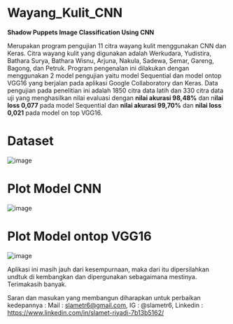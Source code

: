 # Wayang_Kulit_CNN
**Shadow Puppets Image Classification Using CNN**

Merupakan program pengujian 11 citra wayang kulit menggunakan CNN dan Keras.
Citra wayang kulit yang digunakan adalah Werkudara, Yudistira, Bathara Surya, Bathara Wisnu, Arjuna, Nakula, Sadewa, Semar, Gareng, Bagong, dan Petruk. 
Program pengenalan ini dilakukan dengan menggunakan 2 model pengujian yaitu model Sequential dan model ontop VGG16 yang berjalan pada aplikasi Google Collaboratory dan Keras. 
Data pengujian pada penelitian ini adalah 1850 citra data latih dan 330 citra data uji yang menghasilkan nilai evaluasi dengan **nilai akurasi 98,48%** dan n**ilai loss 0,077** pada model Sequential dan **nilai akurasi 99,70%** dan **nilai loss 0,021** pada model on top VGG16.

# Dataset
![image](https://user-images.githubusercontent.com/53107522/128457765-da359b73-79a7-41da-9e70-35c217d3e558.png)

# Plot Model CNN
![image](https://user-images.githubusercontent.com/53107522/128457842-8a275968-5464-4c0e-9dd7-8fe0ecaee01b.png)

# Plot Model ontop VGG16
![image](https://user-images.githubusercontent.com/53107522/128457904-4aa3fa9d-5648-48aa-8f62-4a905c865c7d.png)

Aplikasi ini masih jauh dari kesempurnaan, maka dari itu dipersilahkan undtuk di kembangkan dan dipergunakan sebagaimana mestinya. 
Terimakasih banyak.

Saran dan masukan yang membangun diharapkan untuk perbaikan kedepannya :
Mail : slametr6@gmail.com, 
IG : @slametr6, 
Linkedin : https://www.linkedin.com/in/slamet-riyadi-7b13b5162/
